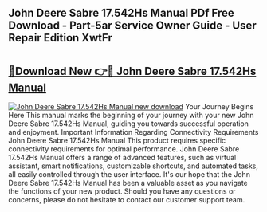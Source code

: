 ## John Deere Sabre 17.542Hs Manual PDf Free Download - Part-5ar Service Owner Guide - User Repair Edition XwtFr

# <h2><a href="http://bc86614.oget.top/?id=John+Deere+Sabre+17.542Hs+Manual">🔗Download New 👉🔴 John Deere Sabre 17.542Hs Manual</a></h2>

[![John Deere Sabre 17.542Hs Manual new download](https://i.imgur.com/5g1atiW.png)](http://bc86614.oget.top/?id=John+Deere+Sabre+17.542Hs+Manual)
Your Journey Begins Here This manual marks the beginning of your journey with your new John Deere Sabre 17.542Hs Manual, guiding you towards successful operation and enjoyment. Important Information Regarding Connectivity Requirements John Deere Sabre 17.542Hs Manual This product requires specific connectivity requirements for optimal performance. John Deere Sabre 17.542Hs Manual offers a range of advanced features, such as virtual assistant, smart notifications, customizable shortcuts, and automated tasks, all easily controlled through the user interface. It's our hope that the John Deere Sabre 17.542Hs Manual has been a valuable asset as you navigate the functions of your new product. Should you have any questions or concerns, please do not hesitate to contact our customer support team.
